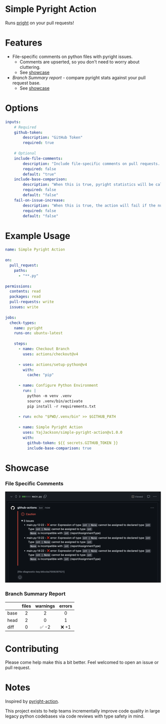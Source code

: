 # Simple Pyright Action
Runs [pright](https://github.com/microsoft/pyright) on your pull requests!

# Features
- File-specific comments on python files with pyright issues.
  - Comments are upserted, so you don't need to worry about cluttering.
  - See [showcase](#file-specific-comments)
- _Branch Summary report_ - compare pyright stats against your pull request base.
  - See [showcase](#branch-summary-report)

# Options
```yaml
inputs:
    # Required
    github-token:
        description: "GitHub Token"
        required: true

    # Optional
    include-file-comments:
        description: "Include file-specific comments on pull requests. Comments are upserted."
        required: false
        default: "true"
    include-base-comparison:
        description: "When this is true, pyright statistics will be calculated for the whole project on both the base and head."
        required: false
        default: "false"
    fail-on-issue-increase:
        description: "When this is true, the action will fail if the number of issues increases from the base to the head."
        required: false
        default: "false"
```

# Example Usage
```yaml
name: Simple Pyright Action

on:
  pull_request:
    paths:
      - "**.py"

permissions:
  contents: read
  packages: read
  pull-requests: write
  issues: write

jobs:
  check-types:
    name: pyright
    runs-on: ubuntu-latest

    steps:
      - name: Checkout Branch
        uses: actions/checkout@v4

      - uses: actions/setup-python@v4
        with:
          cache: "pip"

      - name: Configure Python Environment
        run: |
          python -m venv .venv
          source .venv/bin/activate
          pip install -r requirements.txt

      - run: echo "$PWD/.venv/bin" >> $GITHUB_PATH

      - name: Simple Pyright Action
        uses: YajJackson/simple-pyright-action@v1.0.0
        with:
          github-token: ${{ secrets.GITHUB_TOKEN }}
          include-base-comparison: true
```

# Showcase
### File Specific Comments
![File specific pyright analytics.](./docs/file_specific_comment.png)

### Branch Summary Report
| | files | warnings | errors |
| --- | :--: | :--: | :--: |
| base | 2 | 2 | 0 |
| head | 2 | 0 | 1 |
| diff | 0 | ✅ -2 | ❌ +1 |

# Contributing
Please come help make this a bit better.
Feel welcomed to open an issue or pull request.

# Notes
Inspired by [pyright-action](https://github.com/jakebailey/pyright-action).

This project exists to help teams incrementally improve code quality in large legacy python codebases via code reviews with type safety in mind.
